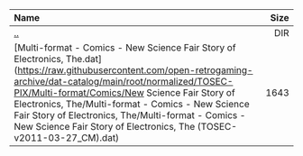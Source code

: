 |Name|Size|
|:---|---:|
|[..](../index.html)|DIR|
|[Multi-format - Comics - New Science Fair Story of Electronics, The.dat](https://raw.githubusercontent.com/open-retrogaming-archive/dat-catalog/main/root/normalized/TOSEC-PIX/Multi-format/Comics/New Science Fair Story of Electronics, The/Multi-format - Comics - New Science Fair Story of Electronics, The/Multi-format - Comics - New Science Fair Story of Electronics, The (TOSEC-v2011-03-27_CM).dat)|1643|
